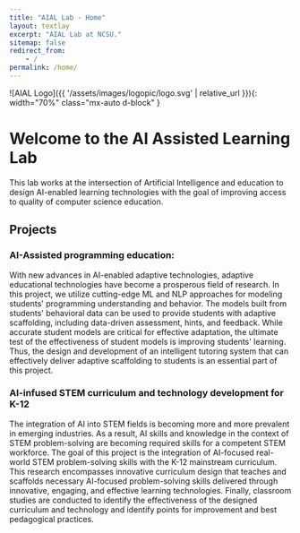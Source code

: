 ```yaml
---
title: "AIAL Lab - Home"
layout: textlay
excerpt: "AIAL Lab at NCSU."
sitemap: false
redirect_from:
    - /
permalink: /home/
---
```


![AIAL Logo]({{ '/assets/images/logopic/logo.svg' | relative_url }}){: width="70%" class="mx-auto d-block" }

# Welcome to the AI Assisted Learning Lab

This lab works at the intersection of Artificial Intelligence and education to design AI-enabled learning technologies with the goal of improving access to quality of computer science education.

## Projects

### AI-Assisted programming education:

With new advances in AI-enabled adaptive technologies, adaptive educational technologies have become a prosperous field of research. In this project, we utilize cutting-edge ML and NLP approaches for modeling students' programming understanding and behavior. The models built from students' behavioral data can be used to provide students with adaptive scaffolding, including data-driven assessment, hints, and feedback. While accurate student models are critical for effective adaptation, the ultimate test of the effectiveness of student models is improving students' learning. Thus, the design and development of an intelligent tutoring system that can effectively deliver adaptive scaffolding to students is an essential part of this project.


### AI-infused STEM curriculum and technology development for K-12

The integration of AI into STEM fields is becoming more and more prevalent in emerging industries. As a result, AI skills and knowledge in the context of STEM problem-solving are becoming required skills for a competent STEM workforce. The goal of this project is the integration of AI-focused real-world STEM problem-solving skills with the K-12 mainstream curriculum. This research encompasses innovative curriculum design that teaches and scaffolds necessary AI-focused problem-solving skills delivered through innovative, engaging, and effective learning technologies. Finally, classroom studies are conducted to identify the effectiveness of the designed curriculum and technology and identify points for improvement and best pedagogical practices.

